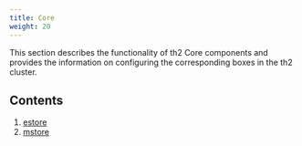 ```yaml
---
title: Core
weight: 20
---
```


This section describes the functionality of th2 <term term="core">Core</term> components and provides the information on configuring the corresponding boxes in the th2 cluster. 
<!--more-->

## Contents
1. [estore](core/th2-estore)
2. [mstore](core/th2-mstore)


